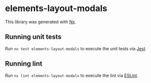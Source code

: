 # elements-layout-modals

This library was generated with [Nx](https://nx.dev).

## Running unit tests

Run `nx test elements-layout-modals` to execute the unit tests via [Jest](https://jestjs.io).

## Running lint

Run `nx lint elements-layout-modals` to execute the lint via [ESLint](https://eslint.org/).

